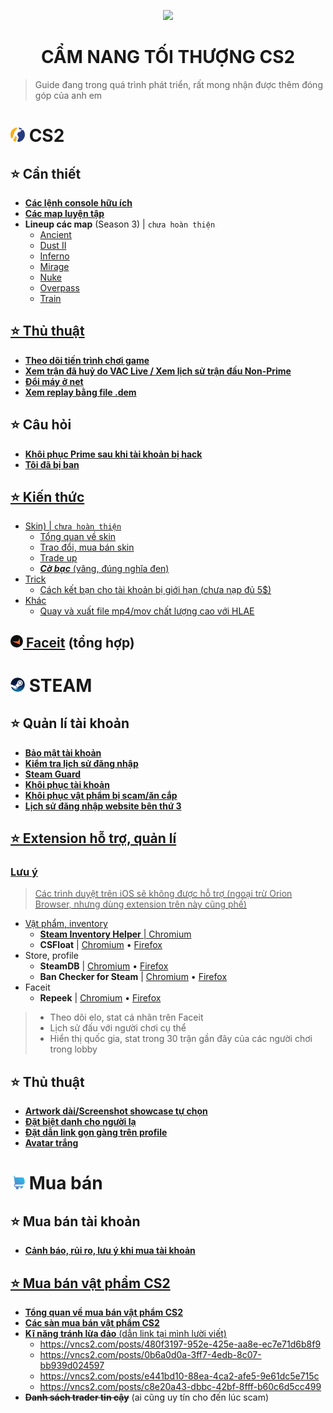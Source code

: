 <p align="center"><img width="200px" height="auto" src="https://raw.githubusercontent.com/tori2105/iOS-App-Scripts/refs/heads/main/resources/bongo.png"></p>
<h1 align="center">CẨM NANG TỐI THƯỢNG CS2</h1>

> Guide đang trong quá trình phát triển, rất mong nhận được thêm đóng góp của anh em
# <img width="23px" style="border-radius: 50%" src="https://raw.githubusercontent.com/tori2105/CS2-Ultimate-Guide/refs/heads/main/IMG/Counter-Strike_2_29.webp"> CS2
## ⭐ Cần thiết
- <a href="https://github.com/tori2105/CS2-Ultimate-Guide/blob/main/CS/Console.md">**Các lệnh console hữu ích**</a>
- <a href="https://github.com/tori2105/CS2-Ultimate-Guide/blob/main/CS/TrainingMap.md">**Các map luyện tập**</a>
- **Lineup các map** (Season 3) | `chưa hoàn thiện`
  - <a href="https://github.com/tori2105/CS2-Ultimate-Guide/blob/main/CS/SMOKE/Ancient.md">Ancient
  - <a href="https://github.com/tori2105/CS2-Ultimate-Guide/blob/main/CS/SMOKE/Dust.md">Dust II
  - <a href="https://github.com/tori2105/CS2-Ultimate-Guide/blob/main/CS/SMOKE/Inferno.md">Inferno
  - <a href="https://github.com/tori2105/CS2-Ultimate-Guide/blob/main/CS/SMOKE/Mirage.md">Mirage
  - <a href="https://github.com/tori2105/CS2-Ultimate-Guide/blob/main/CS/SMOKE/Nuke.md">Nuke
  - <a href="https://github.com/tori2105/CS2-Ultimate-Guide/blob/main/CS/SMOKE/Overpass.md">Overpass
  - <a href="https://github.com/tori2105/CS2-Ultimate-Guide/blob/main/CS/SMOKE/Train.md">Train
## ⭐ Thủ thuật
- <a href="https://github.com/tori2105/CS2-Ultimate-Guide/blob/main/CS/Stat.md">**Theo dõi tiến trình chơi game**
- <a href="https://github.com/tori2105/CS2-Ultimate-Guide/blob/main/CS/VACLiveMatch.md">**Xem trận đã huỷ do VAC Live / Xem lịch sử trận đấu Non-Prime**</a>
- <a href="https://github.com/tori2105/CS2-Ultimate-Guide/blob/main/CS/DoiMay.md">**Đổi máy ở net**</a>
- <a href="https://github.com/tori2105/CS2-Ultimate-Guide/blob/main/CS/CustomDEM.md">**Xem replay bằng file .dem**</a>
## ⭐ Câu hỏi
- <a href="https://github.com/tori2105/CS2-Ultimate-Guide/blob/main/CS/Prime.md">**Khôi phục Prime sau khi tài khoản bị hack**
- <a href="https://github.com/tori2105/CS2-Ultimate-Guide/blob/main/CS/Banned.md">**Tôi đã bị ban**
## ⭐ Kiến thức
- Skin) | `chưa hoàn thiện`
   - Tổng quan về skin
   - Trao đổi, mua bán skin
   - Trade up
   - ***Cờ bạc*** (vâng, đúng nghĩa đen)
- Trick
   - <a href="https://github.com/tori2105/CS2-Ultimate-Guide/blob/main/CS/FriendsLimited.md">Cách kết bạn cho tài khoản bị giới hạn (chưa nạp đủ 5$)
- Khác
   - <a href="https://github.com/tori2105/CS2-Ultimate-Guide/blob/main/CS/HLAE.md">Quay và xuất file mp4/mov chất lượng cao với HLAE
## <img width="20px" style="border-radius: 50%" src="https://raw.githubusercontent.com/tori2105/CS2-Ultimate-Guide/refs/heads/main/IMG/faceit.png"> [Faceit](https://github.com/tori2105/CS2-Ultimate-Guide/blob/main/CS/FaceitSum.md) (tổng hợp)
# <img width="23px" style="border-radius: 50%" src="https://raw.githubusercontent.com/tori2105/CS2-Ultimate-Guide/refs/heads/main/IMG/Steam_icon_logo.svg.png"> STEAM
## ⭐ Quản lí tài khoản
- <a href="https://github.com/tori2105/CS2-Ultimate-Guide/blob/main/STEAM/AccountSecure.md">**Bảo mật tài khoản**
- <a href="https://help.steampowered.com/en/accountdata/SteamLoginHistory">**Kiểm tra lịch sử đăng nhập**
- <a href="https://help.steampowered.com/vi/faqs/view/6891-E071-C9D9-0134">**Steam Guard**
- <a href="https://github.com/tori2105/CS2-Ultimate-Guide/tree/main/STEAM/Recovery.md">**Khôi phục tài khoản**
- <a href="https://github.com/tori2105/CS2-Ultimate-Guide/tree/main/STEAM/ReverseTrade.md">**Khôi phục vật phẩm bị scam/ăn cắp**
- <a href="https://help.steampowered.com/en/accountdata/ThirdPartyLogins">**Lịch sử đăng nhập website bên thứ 3**
## ⭐ Extension hỗ trợ, quản lí
### Lưu ý
> Các trình duyệt trên iOS sẽ không được hỗ trợ (ngoại trừ Orion Browser, nhưng dùng extension trên này cũng phế)
- Vật phẩm, inventory
    -    **Steam Inventory Helper** | <a href="https://chromewebstore.google.com/detail/steam-inventory-helper/cmeakgjggjdlcpncigglobpjbkabhmjl">Chromium</a>
    -  **CSFloat** | <a href="https://chromewebstore.google.com/detail/csfloat-market-checker/jjicbefpemnphinccgikpdaagjebbnhg">Chromium</a> • <a href="https://addons.mozilla.org/en-US/firefox/addon/csgofloat/">Firefox</a>
- Store, profile
    -  **SteamDB** | <a href="https://chromewebstore.google.com/detail/steamdb/kdbmhfkmnlmbkgbabkdealhhbfhlmmon">Chromium</a> • <a href="https://addons.mozilla.org/en-US/firefox/addon/steam-database/">Firefox</a>
    -    **Ban Checker for Steam** | <a href="https://chromewebstore.google.com/detail/ban-checker-for-steam/canbadmphamemnmdfngmcabnjmjgaiki">Chromium</a> • <a href="https://addons.mozilla.org/en-US/firefox/addon/ban-checker/">Firefox</a>
-  Faceit
    -  **Repeek** | <a href="https://chrome.google.com/webstore/detail/repeek/mokknliiomknodkdmpcellamkopbdmao">Chromium</a> • <a href="https://addons.mozilla.org/en-US/firefox/addon/repeek/">Firefox</a>
> - Theo dõi elo, stat cá nhân trên Faceit
> - Lịch sử đấu với người chơi cụ thể
> - Hiển thị quốc gia, stat trong 30 trận gần đây của các người chơi trong lobby

## ⭐ Thủ thuật
- <a href="https://github.com/tori2105/CS2-Ultimate-Guide/blob/main/STEAM/Artwork.md">**Artwork dài/Screenshot showcase tự chọn**</a>
- <a href="https://github.com/tori2105/CS2-Ultimate-Guide/blob/main/STEAM/Alias.md">**Đặt biệt danh cho người lạ**</a>
- <a href="https://github.com/tori2105/CS2-Ultimate-Guide/blob/main/STEAM/Shortlink.md">**Đặt dẫn link gọn gàng trên profile**</a>
- <a href="https://github.com/tori2105/CS2-Ultimate-Guide/blob/main/STEAM/InviAvatar.md">**Avatar trắng**</a>

# <img width="23px" filter="invert:100%" style="border-radius: 50%" src="https://raw.githubusercontent.com/tori2105/CS2-Ultimate-Guide/refs/heads/main/IMG/shopping-cart.png"> Mua bán
## ⭐ Mua bán tài khoản
- <a href="https://github.com/tori2105/CS2-Ultimate-Guide/blob/main/STEAM/AccountTrans.md">**Cảnh báo, rủi ro, lưu ý khi mua tài khoản**
## ⭐ Mua bán vật phẩm CS2
- <a href="https://github.com/tori2105/CS2-Ultimate-Guide/blob/main/STEAM/SkinTradeSum.md">**Tổng quan về mua bán vật phẩm CS2**
- <a href="https://github.com/tori2105/CS2-Ultimate-Guide/blob/main/STEAM/SkinTradePlatform.md">**Các sàn mua bán vật phẩm CS2**
- **Kĩ năng tránh lừa đảo** (dẫn link tại mình lười viết)
  -  https://vncs2.com/posts/480f3197-952e-425e-aa8e-ec7e71d6b8f9
  -  https://vncs2.com/posts/0b6a0d0a-3ff7-4edb-8c07-bb939d024597
  -  https://vncs2.com/posts/e441bd10-88ea-4ca2-afe5-9e61dc5e715c
  -  https://vncs2.com/posts/c8e20a43-dbbc-42bf-8fff-b60c6d5cc499
-  ~~**Danh sách trader tin cậy**~~ (ai cũng uy tín cho đến lúc scam) 
